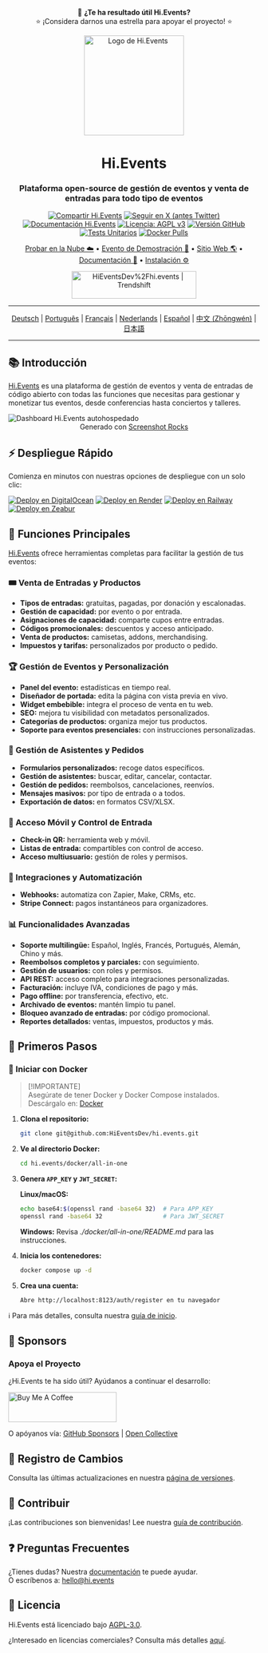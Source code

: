 <div align="center">
<div align="center">

💖 **¿Te ha resultado útil Hi.Events?**  
⭐ ¡Considera darnos una estrella para apoyar el proyecto! ⭐

</div>

<p>
  <img src="https://hievents-public.s3.us-west-1.amazonaws.com/website/hi-events-rainbow.png?v=1" alt="Logo de Hi.Events" width="200px">
</p>

<h1>Hi.Events</h1>
<h3>Plataforma open-source de gestión de eventos y venta de entradas para todo tipo de eventos</h3>

[![Compartir Hi.Events](https://img.shields.io/badge/Share%20Hi.Events-blue)](https://www.addtoany.com/share?linkurl=https://github.com/HiEventsDev/hi.events)
[![Seguir en X (antes Twitter)](https://img.shields.io/twitter/follow/HiEventsTickets)](https://x.com/HiEventsTickets)
[![Documentación Hi.Events](https://img.shields.io/badge/docs-hi.events-blue)](https://hi.events/docs)
[![Licencia: AGPL v3](https://img.shields.io/badge/License-AGPL_v3-blue.svg)](https://github.com/HiEventsDev/Hi.Events/blob/develop/LICENCE)
[![Versión GitHub](https://img.shields.io/github/v/release/HiEventsDev/hi.events?include_prereleases)](https://github.com/HiEventsDev/hi.events/releases)
[![Tests Unitarios](https://github.com/HiEventsDev/hi.events/actions/workflows/unit-tests.yml/badge.svg?event=push)](https://github.com/HiEventsDev/hi.events/actions/workflows/unit-tests.yml)
[![Docker Pulls](https://img.shields.io/docker/pulls/daveearley/hi.events-all-in-one)](https://hub.docker.com/r/daveearley/hi.events-all-in-one)

<p>
<a href="https://app.hi.events/auth/register?utm_source=gh-readme&utm_content=try-cloud-link">Probar en la Nube ☁️</a> •
<a href="https://app.hi.events/event/2/hievents-conference-2030?utm_source=gh-readme&utm_content=demo-link">Evento de Demostración 🌟</a> • 
<a href="https://hi.events?utm_source=gh-readme&utm_content=website-link">Sitio Web 🌎</a> • 
<a href="https://hi.events/docs?utm_source=gh-readme&utm_content=documentation-link">Documentación 📄</a> • 
<a href="https://hi.events/docs/getting-started?utm_source=gh-readme&utm_content=installation=link">Instalación ⚙️</a>
</p>

<a href="https://trendshift.io/repositories/10563" target="_blank"><img src="https://trendshift.io/api/badge/repositories/10563" alt="HiEventsDev%2Fhi.events | Trendshift" style="width: 250px; height: 55px;" width="250" height="55"/></a>
</div>

<hr/>
<p align="center">
<a href="README.de.md">Deutsch</a> |
<a href="README.pt.md">Português</a> |
<a href="README.fr.md">Français</a> |
<a href="README.nl.md">Nederlands</a> |
<a href="README.es.md">Español</a> |
<a href="README.zh-cn.md">中文 (Zhōngwén)</a> |
<a href="README.ja.md">日本語</a>
</p>
<hr/>

## 📚 Introducción

<a href="https://hi.events">Hi.Events</a> es una plataforma de gestión de eventos y venta de entradas de código abierto con todas las funciones que necesitas para gestionar y monetizar tus eventos, desde conferencias hasta conciertos y talleres.

<img alt="Dashboard Hi.Events autohospedado" src="https://hievents-public.s3.us-west-1.amazonaws.com/website/github-readme-screenshot.png"/>
<div align="center">
<caption>Generado con <a href="https://screenshot.rocks?utm_source=hi.events-readme">Screenshot Rocks</a></caption>
</div>

## ⚡ Despliegue Rápido

Comienza en minutos con nuestras opciones de despliegue con un solo clic:

[![Deploy en DigitalOcean](https://www.deploytodo.com/do-btn-blue.svg)](https://github.com/HiEventsDev/hi.events-digitalocean)
[![Deploy en Render](https://render.com/images/deploy-to-render-button.svg)](https://github.com/HiEventsDev/hi.events-render.com)
[![Deploy en Railway](https://railway.app/button.svg)](https://railway.app/template/8CGKmu?referralCode=KvSr11)
[![Deploy en Zeabur](https://zeabur.com/button.svg)](https://zeabur.com/templates/8DIRY6)

## 🌟 Funciones Principales

<a href="https://hi.events">Hi.Events</a> ofrece herramientas completas para facilitar la gestión de tus eventos:

### 🎟 Venta de Entradas y Productos
- **Tipos de entradas:** gratuitas, pagadas, por donación y escalonadas.
- **Gestión de capacidad:** por evento o por entrada.
- **Asignaciones de capacidad:** comparte cupos entre entradas.
- **Códigos promocionales:** descuentos y acceso anticipado.
- **Venta de productos:** camisetas, addons, merchandising.
- **Impuestos y tarifas:** personalizados por producto o pedido.

### 🏆 Gestión de Eventos y Personalización
- **Panel del evento:** estadísticas en tiempo real.
- **Diseñador de portada:** edita la página con vista previa en vivo.
- **Widget embebible:** integra el proceso de venta en tu web.
- **SEO:** mejora tu visibilidad con metadatos personalizados.
- **Categorías de productos:** organiza mejor tus productos.
- **Soporte para eventos presenciales:** con instrucciones personalizadas.

### 📧 Gestión de Asistentes y Pedidos
- **Formularios personalizados:** recoge datos específicos.
- **Gestión de asistentes:** buscar, editar, cancelar, contactar.
- **Gestión de pedidos:** reembolsos, cancelaciones, reenvíos.
- **Mensajes masivos:** por tipo de entrada o a todos.
- **Exportación de datos:** en formatos CSV/XLSX.

### 📱 Acceso Móvil y Control de Entrada
- **Check-in QR:** herramienta web y móvil.
- **Listas de entrada:** compartibles con control de acceso.
- **Acceso multiusuario:** gestión de roles y permisos.

### 🔧 Integraciones y Automatización
- **Webhooks:** automatiza con Zapier, Make, CRMs, etc.
- **Stripe Connect:** pagos instantáneos para organizadores.

### 📊 Funcionalidades Avanzadas
- **Soporte multilingüe:** Español, Inglés, Francés, Portugués, Alemán, Chino y más.
- **Reembolsos completos y parciales:** con seguimiento.
- **Gestión de usuarios:** con roles y permisos.
- **API REST:** acceso completo para integraciones personalizadas.
- **Facturación:** incluye IVA, condiciones de pago y más.
- **Pago offline:** por transferencia, efectivo, etc.
- **Archivado de eventos:** mantén limpio tu panel.
- **Bloqueo avanzado de entradas:** por código promocional.
- **Reportes detallados:** ventas, impuestos, productos y más.

## 🚀 Primeros Pasos

### 🐳 Iniciar con Docker

> [!IMPORTANTE]  
> Asegúrate de tener Docker y Docker Compose instalados.  
> Descárgalo en: [Docker](https://www.docker.com/get-started)

1. **Clona el repositorio:**
   ```bash
   git clone git@github.com:HiEventsDev/hi.events.git
   ```

2. **Ve al directorio Docker:**
   ```bash
   cd hi.events/docker/all-in-one
   ```

3. **Genera `APP_KEY` y `JWT_SECRET`:**

   **Linux/macOS:**
   ```bash
   echo base64:$(openssl rand -base64 32)  # Para APP_KEY
   openssl rand -base64 32                 # Para JWT_SECRET
   ```

   **Windows:**
   Revisa *./docker/all-in-one/README.md* para las instrucciones.

4. **Inicia los contenedores:**
   ```bash
   docker compose up -d
   ```

5. **Crea una cuenta:**
   ```
   Abre http://localhost:8123/auth/register en tu navegador
   ```

ℹ️ Para más detalles, consulta nuestra [guía de inicio](https://hi.events/docs/getting-started).

## 💜 Sponsors

### Apoya el Proyecto

¿Hi.Events te ha sido útil? Ayúdanos a continuar el desarrollo:

<a href="https://www.buymeacoffee.com/hi.events" target="_blank"><img src="https://cdn.buymeacoffee.com/buttons/v2/default-yellow.png" alt="Buy Me A Coffee" style="height: 60px !important;width: 217px !important;"></a>

O apóyanos vía: <a href="https://github.com/sponsors/HiEventsDev" target="_blank">GitHub Sponsors</a> | <a href="https://opencollective.com/hievents" target="_blank">Open Collective</a>

## 📝 Registro de Cambios

Consulta las últimas actualizaciones en nuestra [página de versiones](https://github.com/HiEventsDev/hi.events/releases).

## 🤝 Contribuir

¡Las contribuciones son bienvenidas! Lee nuestra [guía de contribución](CONTRIBUTING.md).

## ❓ Preguntas Frecuentes

¿Tienes dudas? Nuestra [documentación](https://hi.events/docs?utm_source=gh-readme&utm_content=faq-docs-link) te puede ayudar.  
O escríbenos a: [hello@hi.events](mailto:hello@hi.events)

## 📜 Licencia

Hi.Events está licenciado bajo [AGPL-3.0](https://github.com/HiEventsDev/hi.events/blob/main/LICENCE).

¿Interesado en licencias comerciales? Consulta más detalles [aquí](https://hi.events/licensing).
